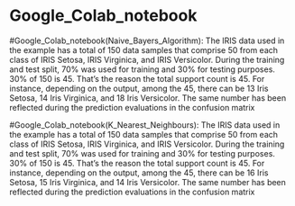 # Google_Colab_notebook
#Google_Colab_notebook(Naive_Bayers_Algorithm):
The IRIS data used in the example has a total of 150 data samples that comprise 50 from
each class of IRIS Setosa, IRIS Virginica, and IRIS Versicolor.
During the training and test split, 70% was used for training and 30% for testing purposes.
30% of 150 is 45. That’s the reason the total support count is 45.
For instance, depending on the output, among the 45, there can be 13 Iris Setosa, 14 Iris
Virginica, and 18 Iris Versicolor. The same number has been reflected during the
prediction evaluations in the confusion matrix

#Google_Colab_notebook(K_Nearest_Neighbours):
The IRIS data used in the example has a total of 150 data samples that comprise 50 from
each class of IRIS Setosa, IRIS Virginica, and IRIS Versicolor.
During the training and test split, 70% was used for training and 30% for testing purposes.
30% of 150 is 45. That’s the reason the total support count is 45.
For instance, depending on the output, among the 45, there can be 16 Iris Setosa, 15 Iris
Virginica, and 14 Iris Versicolor. The same number has been reflected during the
prediction evaluations in the confusion matrix
